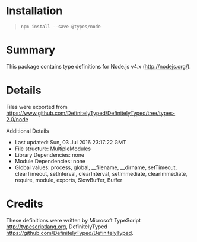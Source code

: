 # Installation
> `npm install --save @types/node`

# Summary
This package contains type definitions for Node.js v4.x (http://nodejs.org/).

# Details
Files were exported from https://www.github.com/DefinitelyTyped/DefinitelyTyped/tree/types-2.0/node

Additional Details
 * Last updated: Sun, 03 Jul 2016 23:17:22 GMT
 * File structure: MultipleModules
 * Library Dependencies: none
 * Module Dependencies: none
 * Global values: process, global, __filename, __dirname, setTimeout, clearTimeout, setInterval, clearInterval, setImmediate, clearImmediate, require, module, exports, SlowBuffer, Buffer

# Credits
These definitions were written by Microsoft TypeScript <http://typescriptlang.org>, DefinitelyTyped <https://github.com/DefinitelyTyped/DefinitelyTyped>.
